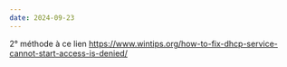 ```yaml
---
date: 2024-09-23
---
```

2° méthode à ce lien https://www.wintips.org/how-to-fix-dhcp-service-cannot-start-access-is-denied/